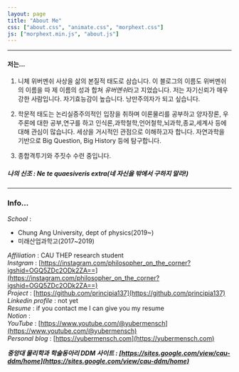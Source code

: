 ```yaml
---
layout: page
title: "About Me"
css: ["about.css", "animate.css", "morphext.css"]
js: ["morphext.min.js", "about.js"]
---
```

<!-- {% include about.html %} -->
----
#### 저는...

1. 니체 위버멘쉬 사상을 삶의 본질적 태도로 삼습니다. 이 블로그의 이름도 위버멘쉬의 이름을 따 제 이름의 성과 합쳐 *유버멘쉬*라고 지었습니다. 저는 자기신뢰가 매우 강한 사람입니다. 자기효능감이 높습니다. 낭만주의자가 되고 싶습니다.  

2. 학문적 태도는 논리실증주의적인 입장을 취하며 이론물리를 공부하고 양자장론, 우주론에 대한 공부,연구를 하고 인식론,과학철학,언어철학,뇌과학,종교,세계사 등에 대해 관심이 많습니다. 세상을 거시적인 관점으로 이해하고자 합니다. 자연과학을 기반으로 Big Question, Big History 등에 탐구합니다.  

3. 종합격투기와 주짓수 수련 중입니다.  

##### 나의 신조 : Ne te quaesiveris extra(네 자신을 밖에서 구하지 말라!)
----
### Info...  

*School* : 
- Chung Ang University, dept of physics(2019~)
- 미래산업과학고(2017~2019)  

*Affiliation* : CAU THEP research student  
*Instgram* : [https://instagram.com/philosopher_on_the_corner?igshid=OGQ5ZDc2ODk2ZA==](https://instagram.com/philosopher_on_the_corner?igshid=OGQ5ZDc2ODk2ZA==)  
*Project* : [https://github.com/principia137](https://github.com/principia137)  
*Linkedin profile* : not yet  
*Resume* : if you contact me I can give you my resume  
*Notion* :  
*YouTube* : [https://www.youtube.com/@yubermensch](https://www.youtube.com/@yubermensch)  
*Personal blog* : [https://yubermensch.com](https://yubermensch.com)  


***중앙대 물리학과 학술동아리 DDM 사이트 : [https://sites.google.com/view/cau-ddm/home](https://sites.google.com/view/cau-ddm/home)***
